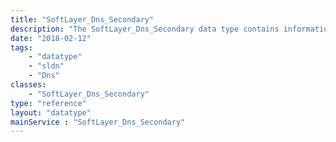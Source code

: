 ```yaml
---
title: "SoftLayer_Dns_Secondary"
description: "The SoftLayer_Dns_Secondary data type contains information on a single secondary DNS zone which is managed through SoftLayer's zone transfer service. Domains created via zone transfer may not be modified by the SoftLayer portal or API. "
date: "2018-02-12"
tags:
    - "datatype"
    - "sldn"
    - "Dns"
classes:
    - "SoftLayer_Dns_Secondary"
type: "reference"
layout: "datatype"
mainService : "SoftLayer_Dns_Secondary"
---
```

